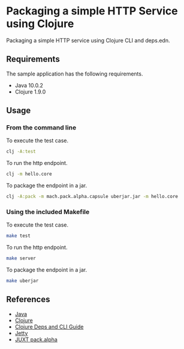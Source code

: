 # Packaging a simple HTTP Service using Clojure

Packaging a simple HTTP service using Clojure CLI and deps.edn.

## Requirements

The sample application has the following requirements.

* Java 10.0.2
* Clojure 1.9.0

## Usage

### From the command line

To execute the test case.

~~~ bash
clj -A:test
~~~

To run the http endpoint.

~~~ bash
clj -m hello.core
~~~

To package the endpoint in a jar.

~~~ bash
clj -A:pack -m mach.pack.alpha.capsule uberjar.jar -m hello.core
~~~

### Using the included Makefile

To execute the test case.

~~~ bash
make test
~~~

To run the http endpoint.

~~~ bash
make server
~~~

To package the endpoint in a jar.

~~~ bash
make uberjar
~~~

## References

* [Java](http://www.oracle.com/technetwork/java/index.html)
* [Clojure](https://clojure.org/index)
* [Clojure Deps and CLI Guide](https://clojure.org/guides/deps_and_cli)
* [Jetty](https://www.eclipse.org/jetty/)
* [JUXT pack.alpha](https://github.com/juxt/pack.alpha)
